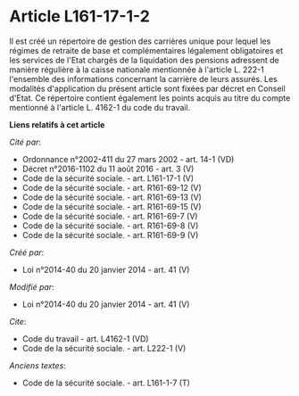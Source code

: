 # Article L161-17-1-2

Il est créé un répertoire de gestion des carrières unique pour lequel les régimes de retraite de base et complémentaires
légalement obligatoires et les services de l'Etat chargés de la liquidation des pensions adressent de manière régulière à la
caisse nationale mentionnée à l'article L. 222-1 l'ensemble des informations concernant la carrière de leurs assurés. Les
modalités d'application du présent article sont fixées par décret en Conseil d'Etat. Ce répertoire contient également les
points acquis au titre du compte mentionné à l'article L. 4162-1 du code du travail.

**Liens relatifs à cet article**

_Cité par_:

  - Ordonnance n°2002-411 du 27 mars 2002 - art. 14-1 (VD)
  - Décret n°2016-1102 du 11 août 2016 - art. 3 (V)
  - Code de la sécurité sociale. - art. L161-17-1 (V)
  - Code de la sécurité sociale. - art. R161-69-12 (V)
  - Code de la sécurité sociale. - art. R161-69-13 (V)
  - Code de la sécurité sociale. - art. R161-69-15 (V)
  - Code de la sécurité sociale. - art. R161-69-7 (V)
  - Code de la sécurité sociale. - art. R161-69-8 (V)
  - Code de la sécurité sociale. - art. R161-69-9 (V)

_Créé par_:

  - Loi n°2014-40 du 20 janvier 2014 - art. 41 (V)

_Modifié par_:

  - Loi n°2014-40 du 20 janvier 2014 - art. 41 (V)

_Cite_:

  - Code du travail - art. L4162-1 (VD)
  - Code de la sécurité sociale. - art. L222-1 (V)

_Anciens textes_:

  - Code de la sécurité sociale. - art. L161-1-7 (T)
